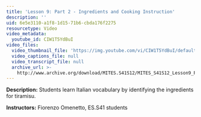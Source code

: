 ```yaml
---
title: 'Lesson 9: Part 2 - Ingredients and Cooking Instruction'
description: ''
uid: 6e5e3110-a1f8-1d15-71b6-cbda176f2275
resourcetype: Video
video_metadata:
  youtube_id: CIW1T5YdBuI
video_files:
  video_thumbnail_file: 'https://img.youtube.com/vi/CIW1T5YdBuI/default.jpg'
  video_captions_file: null
  video_transcript_file: null
  archive_url: >-
    http://www.archive.org/download/MITES.S41S12/MITES_S41S12_Lesson9_Part2_300k.mp4
---
```


**Description:** Students learn Italian vocabulary by identifying the ingredients for tiramisu.

**Instructors:** Fiorenzo Omenetto, ES.S41 students